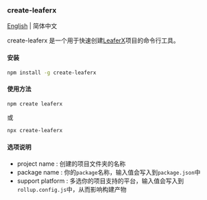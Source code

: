 ### create-leaferx
[English](./README.en.md) | 简体中文

create-leaferx 是一个用于快速创建[LeaferX](https://github.com/leaferjs/LeaferX)项目的命令行工具。
#### 安装
```bash
npm install -g create-leaferx
```
#### 使用方法
```bash
npm create leaferx
```
或
```bash
npx create-leaferx
```
#### 选项说明
- project name : 创建的项目文件夹的名称
- package name : 你的`package`名称，输入值会写入到`package.json`中
- support platform : 多选你的项目支持的平台，输入值会写入到`rollup.config.js`中，从而影响构建产物